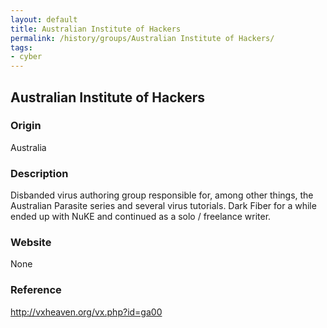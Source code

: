 ```yaml
---
layout: default
title: Australian Institute of Hackers
permalink: /history/groups/Australian Institute of Hackers/
tags:
- cyber
---
```


## Australian Institute of Hackers

### Origin
Australia

### Description
Disbanded virus authoring group responsible for, among other things, the Australian Parasite series and several virus tutorials. Dark Fiber for a while ended up with NuKE and continued as a solo / freelance writer.

### Website
None

### Reference
http://vxheaven.org/vx.php?id=ga00
